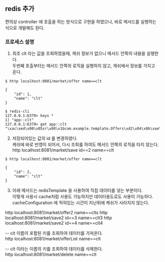 ## redis 추가
편의상 controller 에 호출을 하는 방식으로 구현을 하였으나, 바로 메서드를 실행하는 식으로 개발해도 된다.  


### 프로세스 설명

1. 최초 clt 라는 값을 조회하였을때, 캐쉬 정보가 없으니 메서드 안쪽의 내용을 실행한다.  
 두번째 호출부터는 메서드 안쪽의 로직을 실행하지 않고, 캐쉬에서 정보를 가지고 온다.

```  
$ http localhost:8081/market/offer name==clt  

{
    "id": 1,
    "name": "clt"
}

```


```
$ redis-cli
127.0.0.1:6379> keys *
1) "app::clt"
127.0.0.1:6379> get app::clt
"\xac\xed\x00\x05sr\x00\x1bcom.example.template.Offers\xd2\x04\x8b\xae\x04\xa1\x1bn\x02\x00\x02L\x00\x02idt\x00\x10Ljava/lang/Long;L\x00\x04namet\x00\x12Ljava/lang/String;xpsr\x00\x0ejava.lang.Long;\x8b\xe4\x90\xcc\x8f#\xdf\x02\x00\x01J\x00\x05valuexr\x00\x10java.lang.Number\x86\xac\x95\x1d\x0b\x94\xe0\x8b\x02\x00\x00xp\x00\x00\x00\x00\x00\x00\x00\x01t\x00\x03clt"

```

2. 저장되어있는 값의 id 를 변경하였다.  
케쉬에 바로 반영이 되어서, 다시 조회를 하여도 메서드 안쪽의 로직을 타지 않는다.  
http localhost:8081/market/save id==2 name==clt  

```  
$ http localhost:8081/market/offer name==clt  

{
    "id": 2,
    "name": "clt"
}

```


3. 아래 메서드는 redisTemplate 을 사용하여 직접 데이터를 넣는 부분이다.  
이렇게 사용시 cache처럼 사용도 가능하지만 데이터용도로도 사용이 가능하다.  
cacheConfiguration 에 적혀있는 시간이 지난뒤에 케쉬가 사라지지 않는다.  

http localhost:8081/market/offer2 name==clts 
http localhost:8081/market/save2 id==3 name==clt3
http localhost:8081/market/save2 id==4 name==clt4    

-- clt 이름이 포함된 키를 조회하여 데이터를 가져온다.  
http localhost:8081/market/offerList name==clt  

-- clt 이라는 이름의 키를 조회하여 데이터를 삭제한다.  
http localhost:8081/market/delete name==clt 